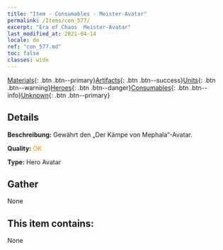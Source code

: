 ```yaml
---
title: "Item - Consumables - Meister-Avatar"
permalink: /Items/con_577/
excerpt: "Era of Chaos  Meister-Avatar"
last_modified_at: 2021-04-14
locale: de
ref: "con_577.md"
toc: false
classes: wide
---
```

 [Materials](/de/Items/){: .btn .btn--primary}[Artifacts](/de/Items/Artifacts/){: .btn .btn--success}[Units](/de/Items/Units/){: .btn .btn--warning}[Heroes](/de/Items/Heroes/){: .btn .btn--danger}[Consumables](/de/Items/Consumables/){: .btn .btn--info}[Unknown](/de/Items/Unknown/){: .btn .btn--primary}

## Details
 **Beschreibung:** Gewährt den „Der Kämpe von Mephala“-Avatar.

 **Quality:** <span style="color: #FF8C00">OK</span>

 **Type:** Hero Avatar

## Gather

  None

## This item contains:

  None

